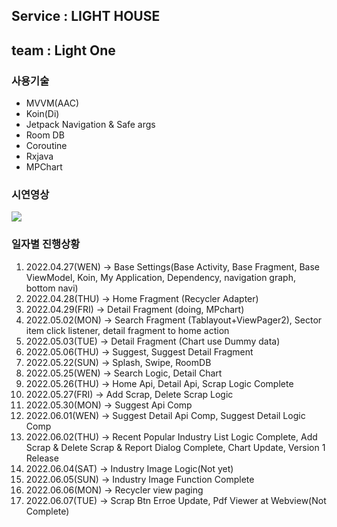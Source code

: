## Service : LIGHT HOUSE
## team : Light One

### 사용기술
- MVVM(AAC)
- Koin(Di)
- Jetpack Navigation & Safe args
- Room DB
- Coroutine
- Rxjava
- MPChart

### 시연영상
<img src="https://user-images.githubusercontent.com/84956038/172775825-bae7bdfc-83c7-41f9-81d2-d404d7423347.gif">

### 일자별 진행상황
1. 2022.04.27(WEN) -> Base Settings(Base Activity, Base Fragment, Base ViewModel, Koin, My Application, Dependency, navigation graph, bottom navi)
2. 2022.04.28(THU) -> Home Fragment (Recycler Adapter)
3. 2022.04.29(FRI) -> Detail Fragment (doing, MPchart)
4. 2022.05.02(MON) -> Search Fragment (Tablayout+ViewPager2), Sector item click listener, detail fragment to home action
5. 2022.05.03(TUE) -> Detail Fragment (Chart use Dummy data)
6. 2022.05.06(THU) -> Suggest, Suggest Detail Fragment
7. 2022.05.22(SUN) -> Splash, Swipe, RoomDB
8. 2022.05.25(WEN) -> Search Logic, Detail Chart
9. 2022.05.26(THU) -> Home Api, Detail Api, Scrap Logic Complete
10. 2022.05.27(FRI) -> Add Scrap, Delete Scrap Logic
11. 2022.05.30(MON) -> Suggest Api Comp
12. 2022.06.01(WEN) -> Suggest Detail Api Comp, Suggest Detail Logic Comp
13. 2022.06.02(THU) -> Recent Popular Industry List Logic Complete, Add Scrap & Delete Scrap & Report Dialog Complete, Chart Update, Version 1 Release
14. 2022.06.04(SAT) -> Industry Image Logic(Not yet)
15. 2022.06.05(SUN) -> Industry Image Function Complete
16. 2022.06.06(MON) -> Recycler view paging
17. 2022.06.07(TUE) -> Scrap Btn Erroe Update, Pdf Viewer at Webview(Not Complete)
